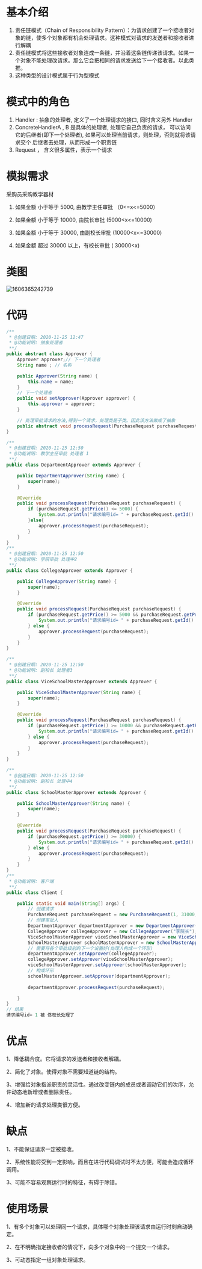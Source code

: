 # 基本介绍

1. 责任链模式（Chain of Responsibility Pattern）：为请求创建了一个接收者对象的链，使多个对象都有机会处理请求。这种模式对请求的发送者和接收者进行解耦
2. 责任链模式将这些接收者对象连成一条链，并沿着这条链传递该请求。如果一个对象不能处理改请求。那么它会把相同的请求发送给下一个接收者。以此类推。
3. 这种类型的设计模式属于行为型模式

# 模式中的角色

1. Handler :  抽象的处理者,  定义了一个处理请求的接口,  同时含义另外 Handler
2. ConcreteHandlerA , B  是具体的处理者, 处理它自己负责的请求， 可以访问它的后继者(即下一个处理者),  如果可以处理当前请求，则处理，否则就将该请求交个 后继者去处理，从而形成一个职责链
3. Request ， 含义很多属性，表示一个请求

# 模拟需求

采购员采购教学器材

1)	如果金额 小于等于 5000,  由教学主任审批 （0<=x<=5000）

2)	如果金额 小于等于 10000,  由院长审批 (5000<x<=10000)

3)	如果金额 小于等于 30000,  由副校长审批 (10000<x<=30000)

4)	如果金额 超过 30000 以上，有校长审批 ( 30000<x)

# 类图

![1606365242739](23种设计模式-学习笔记-行为型模式-责任链模式(一).assets/1606365242739.png)

# 代码

~~~java
/**
 * @创建日期: 2020-11-25 12:47
 * @功能说明: 抽象处理者
 **/
public abstract class Approver {
    Approver approver;// 下一个处理者
    String name ; // 名称

    public Approver(String name) {
        this.name = name;
    }
    // 下一个处理者
    public void setApprover(Approver approver) {
        this.approver = approver;
    }

    // 处理审批请求的方法,得到一个请求，处理类是子类。因此该方法做成了抽象
    public abstract void processRequest(PurchaseRequest purchaseRequest);
}

/**
 * @创建日期: 2020-11-25 12:50
 * @功能说明: 教学主任审批 处理者 1
 **/
public class DepartmentApprover extends Approver {

    public DepartmentApprover(String name) {
        super(name);
    }

    @Override
    public void processRequest(PurchaseRequest purchaseRequest) {
        if (purchaseRequest.getPrice() <= 5000) {
            System.out.println("请求编号id= " + purchaseRequest.getId() +" 被 " + this.name +"处理了") ;
        }else{
            approver.processRequest(purchaseRequest);
        }
    }
}
/**
 * @创建日期: 2020-11-25 12:50
 * @功能说明: 学院审批 处理中2
 **/
public class CollegeApprover extends Approver {

    public CollegeApprover(String name) {
        super(name);
    }

    @Override
    public void processRequest(PurchaseRequest purchaseRequest) {
        if (purchaseRequest.getPrice() >= 5000 && purchaseRequest.getPrice() <= 10000) {
            System.out.println("请求编号id= " + purchaseRequest.getId() + " 被 " + this.name + "处理了");
        } else {
            approver.processRequest(purchaseRequest);
        }
    }
}

/**
 * @创建日期: 2020-11-25 12:50
 * @功能说明: 副校长 处理者3
 **/
public class ViceSchoolMasterApprover extends Approver {

    public ViceSchoolMasterApprover(String name) {
        super(name);
    }

    @Override
    public void processRequest(PurchaseRequest purchaseRequest) {
        if (purchaseRequest.getPrice() >= 10000 && purchaseRequest.getPrice() <= 30000) {
            System.out.println("请求编号id= " + purchaseRequest.getId() + " 被 " + this.name + "处理了");
        } else {
            approver.processRequest(purchaseRequest);
        }
    }
}

/**
 * @创建日期: 2020-11-25 12:50
 * @功能说明: 副校长 处理中4
 **/
public class SchoolMasterApprover extends Approver {

    public SchoolMasterApprover(String name) {
        super(name);
    }

    @Override
    public void processRequest(PurchaseRequest purchaseRequest) {
        if (purchaseRequest.getPrice() >= 30000) {
            System.out.println("请求编号id= " + purchaseRequest.getId() + " 被 " + this.name + "处理了");
        } else {
            approver.processRequest(purchaseRequest);
        }
    }
}
/**
 * @功能说明: 客户端
 **/
public class Client {

    public static void main(String[] args) {
        // 创建请求
        PurchaseRequest purchaseRequest = new PurchaseRequest(1, 31000, 1);
        // 创建审批人
        DepartmentApprover departmentApprover = new DepartmentApprover("张主任");
        CollegeApprover collegeApprover = new CollegeApprover("李院长");
        ViceSchoolMasterApprover viceSchoolMasterApprover = new ViceSchoolMasterApprover("王副校");
        SchoolMasterApprover schoolMasterApprover = new SchoolMasterApprover("佟校长");
        // 需要将各个审批级别的下一个设置好(处理人构成一个环形)
        departmentApprover.setApprover(collegeApprover);
        collegeApprover.setApprover(viceSchoolMasterApprover);
        viceSchoolMasterApprover.setApprover(schoolMasterApprover);
        // 构成环形
        schoolMasterApprover.setApprover(departmentApprover);
        
        departmentApprover.processRequest(purchaseRequest);

    }
}
// 结果
请求编号id= 1 被 佟校长处理了
~~~

# 优点

1、降低耦合度。它将请求的发送者和接收者解耦。 

2、简化了对象。使得对象不需要知道链的结构。

3、增强给对象指派职责的灵活性。通过改变链内的成员或者调动它们的次序，允许动态地新增或者删除责任。 

4、增加新的请求处理类很方便。

# 缺点

1、不能保证请求一定被接收。 

2、系统性能将受到一定影响，而且在进行代码调试时不太方便，可能会造成循环调用。

 3、可能不容易观察运行时的特征，有碍于除错。

# 使用场景

1、有多个对象可以处理同一个请求，具体哪个对象处理该请求由运行时刻自动确定。 

2、在不明确指定接收者的情况下，向多个对象中的一个提交一个请求。 

3、可动态指定一组对象处理请求。